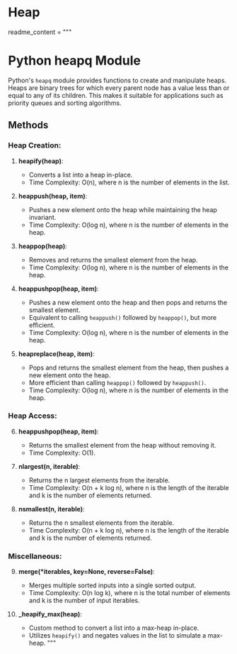 

# Heap

readme_content = """
# Python heapq Module

Python's `heapq` module provides functions to create and manipulate heaps. Heaps are binary trees for which every parent node has a value less than or equal to any of its children. This makes it suitable for applications such as priority queues and sorting algorithms.

## Methods

### Heap Creation:

1. **heapify(heap)**:
   - Converts a list into a heap in-place.
   - Time Complexity: O(n), where n is the number of elements in the list.

2. **heappush(heap, item)**:
   - Pushes a new element onto the heap while maintaining the heap invariant.
   - Time Complexity: O(log n), where n is the number of elements in the heap.

3. **heappop(heap)**:
   - Removes and returns the smallest element from the heap.
   - Time Complexity: O(log n), where n is the number of elements in the heap.

4. **heappushpop(heap, item)**:
   - Pushes a new element onto the heap and then pops and returns the smallest element.
   - Equivalent to calling `heappush()` followed by `heappop()`, but more efficient.
   - Time Complexity: O(log n), where n is the number of elements in the heap.

5. **heapreplace(heap, item)**:
   - Pops and returns the smallest element from the heap, then pushes a new element onto the heap.
   - More efficient than calling `heappop()` followed by `heappush()`.
   - Time Complexity: O(log n), where n is the number of elements in the heap.

### Heap Access:

6. **heappushpop(heap, item)**:
   - Returns the smallest element from the heap without removing it.
   - Time Complexity: O(1).

7. **nlargest(n, iterable)**:
   - Returns the n largest elements from the iterable.
   - Time Complexity: O(n + k log n), where n is the length of the iterable and k is the number of elements returned.

8. **nsmallest(n, iterable)**:
   - Returns the n smallest elements from the iterable.
   - Time Complexity: O(n + k log n), where n is the length of the iterable and k is the number of elements returned.

### Miscellaneous:

9. **merge(*iterables, key=None, reverse=False)**:
   - Merges multiple sorted inputs into a single sorted output.
   - Time Complexity: O(n log k), where n is the total number of elements and k is the number of input iterables.

10. **_heapify_max(heap)**:
    - Custom method to convert a list into a max-heap in-place.
    - Utilizes `heapify()` and negates values in the list to simulate a max-heap.
"""

